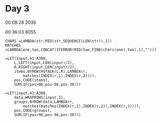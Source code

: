 # Day 3
00:08:28  2036

00:36:03   8055

    CHARS =LAMBDA(str,MID(str,SEQUENCE(LEN(str)),1))
    MATCHES =LAMBDA(one,two,CONCAT(IFERROR(MID(two,FIND(chars(one),two),1),"")))
    
    =LET(input,A1:A300,
        L,LEFT(input,LEN(input)/2),
        R,RIGHT(input,LEN(input)/2),
        items,BYROW(HSTACK(L,R),LAMBDA(r,
            matches(INDEX(r,1),INDEX(r,2)))),
        pos,CODE(items),
        SUM(IF(pos>96,pos-96,pos-38)))

    =LET(input,A1:A300,
        data,WRAPROWS(input,3),
        groups,BYROW(data,LAMBDA(r,
            matches(matches(INDEX(r,1),INDEX(r,2)),INDEX(r,3)))),
        pos,CODE(groups),
        SUM(IF(pos>96,pos-96,pos-38)))
